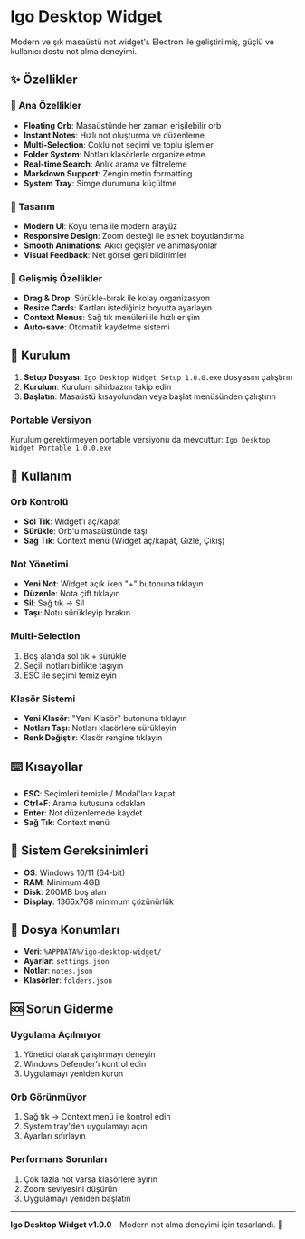 # Igo Desktop Widget

Modern ve şık masaüstü not widget'ı. Electron ile geliştirilmiş, güçlü ve kullanıcı dostu not alma deneyimi.

## ✨ Özellikler

### 🎯 Ana Özellikler
- **Floating Orb**: Masaüstünde her zaman erişilebilir orb
- **Instant Notes**: Hızlı not oluşturma ve düzenleme
- **Multi-Selection**: Çoklu not seçimi ve toplu işlemler
- **Folder System**: Notları klasörlerle organize etme
- **Real-time Search**: Anlık arama ve filtreleme
- **Markdown Support**: Zengin metin formatting
- **System Tray**: Simge durumuna küçültme

### 🎨 Tasarım
- **Modern UI**: Koyu tema ile modern arayüz
- **Responsive Design**: Zoom desteği ile esnek boyutlandırma
- **Smooth Animations**: Akıcı geçişler ve animasyonlar
- **Visual Feedback**: Net görsel geri bildirimler

### 🔧 Gelişmiş Özellikler
- **Drag & Drop**: Sürükle-bırak ile kolay organizasyon
- **Resize Cards**: Kartları istediğiniz boyutta ayarlayın
- **Context Menus**: Sağ tık menüleri ile hızlı erişim
- **Auto-save**: Otomatik kaydetme sistemi

## 🚀 Kurulum

1. **Setup Dosyası**: `Igo Desktop Widget Setup 1.0.0.exe` dosyasını çalıştırın
2. **Kurulum**: Kurulum sihirbazını takip edin
3. **Başlatın**: Masaüstü kısayolundan veya başlat menüsünden çalıştırın

### Portable Versiyon
Kurulum gerektirmeyen portable versiyonu da mevcuttur: `Igo Desktop Widget Portable 1.0.0.exe`

## 📖 Kullanım

### Orb Kontrolü
- **Sol Tık**: Widget'ı aç/kapat
- **Sürükle**: Orb'u masaüstünde taşı
- **Sağ Tık**: Context menü (Widget aç/kapat, Gizle, Çıkış)

### Not Yönetimi
- **Yeni Not**: Widget açık iken "+" butonuna tıklayın
- **Düzenle**: Nota çift tıklayın
- **Sil**: Sağ tık → Sil
- **Taşı**: Notu sürükleyip bırakın

### Multi-Selection
1. Boş alanda sol tık + sürükle
2. Seçili notları birlikte taşıyın
3. ESC ile seçimi temizleyin

### Klasör Sistemi
- **Yeni Klasör**: "Yeni Klasör" butonuna tıklayın
- **Notları Taşı**: Notları klasörlere sürükleyin
- **Renk Değiştir**: Klasör rengine tıklayın

## ⌨️ Kısayollar

- **ESC**: Seçimleri temizle / Modal'ları kapat
- **Ctrl+F**: Arama kutusuna odaklan
- **Enter**: Not düzenlemede kaydet
- **Sağ Tık**: Context menü

## 🔧 Sistem Gereksinimleri

- **OS**: Windows 10/11 (64-bit)
- **RAM**: Minimum 4GB
- **Disk**: 200MB boş alan
- **Display**: 1366x768 minimum çözünürlük

## 📂 Dosya Konumları

- **Veri**: `%APPDATA%/igo-desktop-widget/`
- **Ayarlar**: `settings.json`
- **Notlar**: `notes.json`
- **Klasörler**: `folders.json`

## 🆘 Sorun Giderme

### Uygulama Açılmıyor
1. Yönetici olarak çalıştırmayı deneyin
2. Windows Defender'ı kontrol edin
3. Uygulamayı yeniden kurun

### Orb Görünmüyor
1. Sağ tık → Context menü ile kontrol edin
2. System tray'den uygulamayı açın
3. Ayarları sıfırlayın

### Performans Sorunları
1. Çok fazla not varsa klasörlere ayırın
2. Zoom seviyesini düşürün
3. Uygulamayı yeniden başlatın


---

**Igo Desktop Widget v1.0.0** - Modern not alma deneyimi için tasarlandı. 🚀


